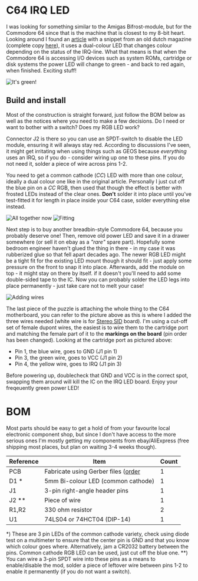 # C64 IRQ LED
I was looking for something similar to the Amigas Bifrost-module, but for the Commodore 64 since that is the machine that is closest to my 8-bit heart. Looking around I found an [article](https://www.nightfallcrew.com/04/03/2011/commodore-64-irq-bicolor-led/) with a snippet from an old dutch magazine (complete copy [here](https://github.com/tebl/C64-IRQ-LED/blob/main/gallery/resetknop.jpg)), it uses a dual-colour LED that changes colour depending on the status of the IRQ-line. What that means is that when the Commodore 64 is accessing I/O devices such as system ROMs, cartridge or disk systems the power LED will change to green - and back to red again, when finished. Exciting stuff!

![It's green!](https://github.com/tebl/C64-IRQ-LED/raw/main/gallery/2020-11-21%2023.27.16.jpg)

## Build and install
Most of the construction is straight forward, just follow the BOM below as well as the notices where you need to make a few decisions. Do I need or want to bother with a switch? Does my RGB LED work?

Connector J2 is there so you can use an SPDT-switch to disable the LED module, ensuring it will always stay red. According to discussions I've seen, it might get irritating when using things such as GEOS because *everything* uses an IRQ, so if you do - consider wiring up one to these pins. If you do not need it, solder a piece of wire across pins 1-2.

You need to get a common cathode (*CC*) LED with more than one colour, ideally a dual colour one like in the original article. Personally I just cut off the blue pin on a *CC* RGB, then used that though the effect is better with frosted LEDs instead of the clear ones. **Don't** solder it into place until you've test-fitted it for length in place inside your C64 case, solder everything else instead.

![All together now](https://github.com/tebl/C64-IRQ-LED/raw/main/gallery/2020-11-21%2000.48.12.jpg)
![Fitting](https://github.com/tebl/C64-IRQ-LED/raw/main/gallery/2020-11-21%2000.47.35.jpg)

Next step is to buy another breadbin-style Commodore 64, because you probably deserve one! Then, remove old power LED and save it in a drawer somewhere (or sell it on ebay as a *"rare"* spare part). Hopefully some bedroom engineer haven't glued the thing in there - in my case it was rubberized glue so that fell apart decades ago. The newer RGB LED might be a tight fit for the existing LED mount though it should fit - just apply some pressure on the front to snap it into place. Afterwards, add the module on top - it might stay on there by itself. if it doesn't you'll need to add some double-sided tape to the IC. Now you can probably solder the LED legs into place permanently - just take care not to melt your case!

![Adding wires](https://github.com/tebl/C64-IRQ-LED/raw/main/gallery/2020-11-21%2000.38.46.jpg)

The last piece of the puzzle is attaching the whole thing to the C64 motherboard, you can refer to the picture above as this is where I added the three wires needed (white wire is for [Stereo SID](https://github.com/tebl/C64-Stereo-SID) board). I'm using a cut-off set of female dupont wires, the easiest is to wire them to the cartridge port and matching the female part of it to the **markings on the board** (pin order has been changed). Looking at the cartridge port as pictured above: 
- Pin 1, the blue wire, goes to GND (J1 pin 1)
- Pin 3, the green wire, goes to VCC (J1 pin 2)
- Pin 4, the yellow wire, goes to IRQ (J1 pin 3)

Before powering up, doublecheck that GND and VCC is in the correct spot, swapping them around will kill the IC on the IRQ LED board. Enjoy your freqeuently green power LED!

# BOM
Most parts should be easy to get a hold of from your favourite local electronic component shop, but since I don't have access to the more serious ones I'm mostly getting my components from ebay/AliExpress (free shipping most places, but plan on waiting 3-4 weeks though).

| Reference    | Item                                  | Count |
| ------------ | ------------------------------------- | ----- |
| PCB          | Fabricate using Gerber files ([order](https://www.pcbway.com/project/shareproject/Commodore_64_IRQ_LED.html)  |     1 |
| D1 *         | 5mm Bi-colour LED (common cathode)    |     1 |
| J1           | 3-pin right-angle header pins         |     1 |
| J2 **        | Piece of wire                         |     1 |
| R1,R2        | 330 ohm resistor                      |     2 | 
| U1           | 74LS04 or 74HCT04 (DIP-14)            |     1 |

*) These are 3 pin LEDs of the common cathode variety, check using diode test on a multimeter to ensure that the center pin is GND and that you know which colour goes where. Alternatively, jam a CR2032 battery between the pins. Common cathode RGB LED can be used, just cut off the blue one.
**) You can wire a 3-pin SPDT wire into these pins as a means to enable/disable the mod, solder a piece of leftover wire between pins 1-2 to enable it permanently (if you do not want a switch).